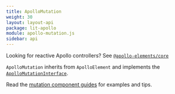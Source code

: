 ```yaml
---
title: ApolloMutation
weight: 30
layout: layout-api
package: lit-apollo
module: apollo-mutation.js
sidebar: api
---
```


<!-- ----------------------------------------------------------------------------------------
     Welcome! This file includes automatically generated API documentation.
     To edit the docs that appear within, find the original source file under `packages/*`,
     corresponding to the package name and module in this YAML front-matter block.
     Thank you for your interest in Apollo Elements 😁
------------------------------------------------------------------------------------------ -->


<inline-notification type="tip">

Looking for reactive Apollo controllers? See [`@apollo-elements/core`](/api/core/)

</inline-notification>

`ApolloMutation` inherits from `ApolloElement` and implements the [`ApolloMutationInterface`](/api/core/interfaces/mutation/).

Read the [mutation component guides](../../../../guides/usage/mutations/) for examples and tips.
